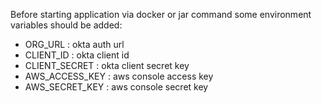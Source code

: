 Before starting application via docker or jar command some environment 
variables should be added:
- ORG_URL : okta auth url
- CLIENT_ID : okta client id
- CLIENT_SECRET : okta client secret key
- AWS_ACCESS_KEY : aws console access key
- AWS_SECRET_KEY : aws console secret key
